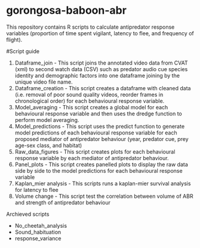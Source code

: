 # gorongosa-baboon-abr
This repository contains R scripts to calculate antipredator response variables (proportion of time spent vigilant, latency to flee, and frequency of flight). 

#Script guide  
1. Dataframe_join - This script joins the annotated video data from CVAT (xml) to second watch data (CSV) such as predator audio cue species identity and demographic factors into one dataframe joining by the unique video file name.
2. Dataframe_creation - This script creates a dataframe with cleaned data (i.e. removal of poor sound quality videos, reorder frames in chronological order) for each behavioural response variable.
3. Model_averaging - This script creates a global model for each behavioural response variable and then uses the dredge function to perform model averaging.
4. Model_predictions - This script uses the predict function to generate model predictions of each behavioural response variable for each proposed mediator of antipredator behaviour (year, predator cue, prey age-sex class, and habitat) 
5. Raw_data_figures - This script creates plots for each behavioural response variable by each mediator of antipredator behaviour.
6. Panel_plots - This script creates panelled plots to display the raw data side by side to the model predictions for each behavioural response variable
7. Kaplan_mier analysis - This scripts runs a kaplan-mier survival analysis for latency to flee
8. Volume change - This script test the correlation between volume of ABR and strength of antipredator behaviour

Archieved scripts
- No_cheetah_analysis
- Sound_habituation
- response_variance
